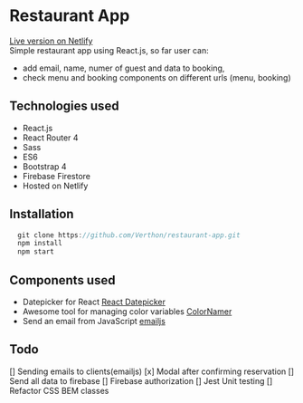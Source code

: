 # Restaurant App
[Live version on Netlify](https://alkinoos-taverna.netlify.com/ "Live version on Netlify")  
Simple restaurant app using React.js, so far user can:
- add email, name, numer of guest and data to booking,
- check menu and booking components on different urls (menu, booking)


## Technologies used

- React.js
- React Router 4
- Sass
- ES6
- Bootstrap 4
- Firebase Firestore
- Hosted on Netlify

## Installation

```javascript
  git clone https://github.com/Verthon/restaurant-app.git
  npm install
  npm start

```

## Components used

- Datepicker for React [React Datepicker](https://github.com/Hacker0x01/react-datepicker)
- Awesome tool for managing color variables [ColorNamer](https://colornamer.netlify.com/)
- Send an email from JavaScript [emailjs](http://www.emailjs.com/)



## Todo

[] Sending emails to clients(emailjs)
[x] Modal after confirming reservation
[] Send all data to firebase
[] Firebase authorization
[] Jest Unit testing
[] Refactor CSS BEM classes
